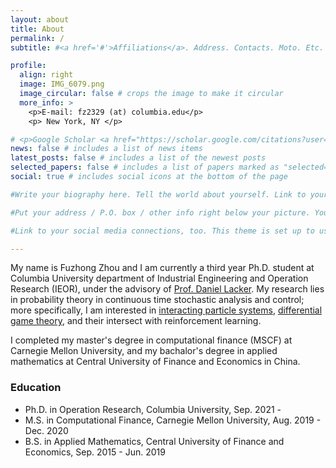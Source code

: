 ```yaml
---
layout: about
title: About
permalink: /
subtitle: #<a href='#'>Affiliations</a>. Address. Contacts. Moto. Etc.

profile:
  align: right
  image: IMG_6079.png
  image_circular: false # crops the image to make it circular
  more_info: >
    <p>E-mail: fz2329 (at) columbia.edu</p>
    <p> New York, NY </p>

# <p>Google Scholar <a href="https://scholar.google.com/citations?user=qc6CJjYAAAAJ" title="Google Scholar"><i class="ai ai-google-scholar"></i></a></p>
news: false # includes a list of news items
latest_posts: false # includes a list of the newest posts
selected_papers: false # includes a list of papers marked as "selected={true}"
social: true # includes social icons at the bottom of the page

#Write your biography here. Tell the world about yourself. Link to your favorite [subreddit](http://reddit.com). You can put a picture in, too. The code is already in, just name your picture `prof_pic.jpg` and put it in the `img/` folder.

#Put your address / P.O. box / other info right below your picture. You can also disable any of these elements by editing `profile` property of the YAML header of your `_pages/about.md`. Edit `_bibliography/papers.bib` and Jekyll will render your [publications page](/al-folio/publications/) automatically.

#Link to your social media connections, too. This theme is set up to use [Font Awesome icons](https://fontawesome.com/) and [Academicons](https://jpswalsh.github.io/academicons/), like the ones below. Add your Facebook, Twitter, LinkedIn, Google Scholar, or just disable all of them.

---
```

My name is Fuzhong Zhou and I am currently a third year Ph.D. student at Columbia University department of Industrial Engineering and Operation Research (IEOR), under the advisory of [Prof. Daniel Lacker](https://www.columbia.edu/~dl3133/). My research lies in probability theory in continuous time stochastic analysis and control; more specifically, I am interested in [interacting particle systems](https://en.wikipedia.org/wiki/Interacting_particle_system), [differential game theory](https://en.wikipedia.org/wiki/Differential_game), and their intersect with reinforcement learning.

I completed my master's degree in computational finance (MSCF) at Carnegie Mellon University, and my bachalor's degree in applied mathematics at Central University of Finance and Economics in China.  


### Education
- Ph.D. in Operation Research, Columbia University, Sep. 2021 - 
- M.S. in Computational Finance, Carnegie Mellon University, Aug. 2019 - Dec. 2020
- B.S. in Applied Mathematics, Central University of Finance and Economics, Sep. 2015 - Jun. 2019
